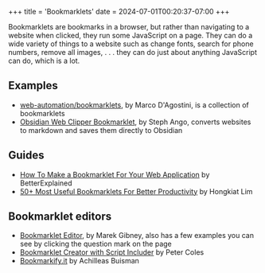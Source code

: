 +++
title = 'Bookmarklets'
date = 2024-07-01T00:20:37-07:00
+++

Bookmarklets are bookmarks in a browser, but rather than navigating to a website when clicked, they run some JavaScript on a page. They can do a wide variety of things to a website such as change fonts, search for phone numbers, remove all images, . . . they can do just about anything JavaScript can do, which is a lot.

## Examples

- [web-automation/bookmarklets](https://github.com/madacol/web-automation/tree/master/bookmarklets), by Marco D'Agostini, is a collection of bookmarklets
- [Obsidian Web Clipper Bookmarklet](https://gist.github.com/kepano/90c05f162c37cf730abb8ff027987ca3), by Steph Ango, converts websites to markdown and saves them directly to Obsidian

## Guides

- [How To Make a Bookmarklet For Your Web Application](https://betterexplained.com/articles/how-to-make-a-bookmarklet-for-your-web-application/) by BetterExplained
- [50+ Most Useful Bookmarklets For Better Productivity](https://www.hongkiat.com/blog/100-useful-bookmarklets-for-better-productivity-ultimate-list/) by Hongkiat Lim

## Bookmarklet editors

- [Bookmarklet Editor](https://www.gibney.org/bookmarklet_editor), by Marek Gibney, also has a few examples you can see by clicking the question mark on the page
- [Bookmarklet Creator with Script Includer](https://mrcoles.com/bookmarklet/) by Peter Coles
- [Bookmarkify.it](https://bookmarkify.it/) by Achilleas Buisman
